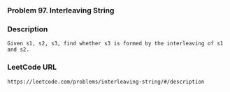 ### Problem 97. Interleaving String

### Description
	Given s1, s2, s3, find whether s3 is formed by the interleaving of s1 and s2.

### LeetCode URL
	https://leetcode.com/problems/interleaving-string/#/description
